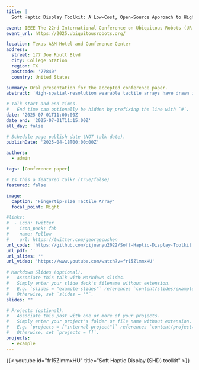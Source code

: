 ```yaml
---
title: |
  Soft Haptic Display Toolkit: A Low-Cost, Open-Source Approach to High Resolution Tactile Feedback

event: IEEE The 22nd International Conference on Ubiquitous Robots (UR 2025)
event_url: https://2025.ubiquitousrobots.org/

location: Texas A&M Hotel and Conference Center
address:
  street: 177 Joe Routt Blvd
  city: College Station
  region: TX
  postcode: '77840'
  country: United States

summary: Oral presentation for the accepted conference paper.
abstract: 'High-spatial-resolution wearable tactile arrays have drawn interest from both industry and research, thanks to their capacity for delivering detailed tactile sensations. However, investigations of human tactile perception with high-resolution tactile displays remain limited, primarily due to the high costs of multi-channel control systems and the complex fabrication required for fingertip-sized actuators. In this work, we introduce the Soft Haptic Display (SHD) toolkit, designed to enable students and researchers from diverse technical backgrounds to explore high-density tactile feedback in extended reality (XR), robotic teleoperation, braille displays, navigation aid, MR-compatible somatosensory stimulation, and remote palpation. The toolkit provides a rapid prototyping approach and real-time wireless control for a low-cost, 4×4 soft wearable fingertip tactile display with a spatial resolution of 4 mm. We characterized the display’s performance with a maximum vertical displacement of 1.8 mm, a rise time of 0.25 second, and a maximum refresh rate of 8 Hz. All materials and code are open-sourced to foster broader human tactile perception research of high-resolution haptic displays.'

# Talk start and end times.
#   End time can optionally be hidden by prefixing the line with `#`.
date: '2025-07-01T11:00:00Z'
date_end: '2025-07-01T11:15:00Z'
all_day: false

# Schedule page publish date (NOT talk date).
publishDate: '2025-04-18T00:00:00Z'

authors:
  - admin

tags: [Conference paper]

# Is this a featured talk? (true/false)
featured: false

image:
  caption: 'Fingertip-size Tactile Array'
  focal_point: Right

#links:
#  - icon: twitter
#    icon_pack: fab
#    name: Follow
#    url: https://twitter.com/georgecushen
url_code: 'https://github.com/pijuanyu2022/Soft-Haptic-Display-Toolkit'
url_pdf: ''
url_slides: ''
url_video: 'https://www.youtube.com/watch?v=fr15ZlmmxHU'

# Markdown Slides (optional).
#   Associate this talk with Markdown slides.
#   Simply enter your slide deck's filename without extension.
#   E.g. `slides = "example-slides"` references `content/slides/example-slides.md`.
#   Otherwise, set `slides = ""`.
slides: ""

# Projects (optional).
#   Associate this post with one or more of your projects.
#   Simply enter your project's folder or file name without extension.
#   E.g. `projects = ["internal-project"]` references `content/project/deep-learning/index.md`.
#   Otherwise, set `projects = []`.
projects:
  - example
---
```


{{< youtube id="fr15ZlmmxHU" title="Soft Haptic Display (SHD) toolkit" >}}

<!-- {{% callout note %}}
Click on the **Slides** button above to view the built-in slides feature.
{{% /callout %}}

Slides can be added in a few ways:

- **Create** slides using Hugo Blox Builder's [_Slides_](https://docs.hugoblox.com/reference/content-types/) feature and link using `slides` parameter in the front matter of the talk file
- **Upload** an existing slide deck to `static/` and link using `url_slides` parameter in the front matter of the talk file
- **Embed** your slides (e.g. Google Slides) or presentation video on this page using [shortcodes](https://docs.hugoblox.com/reference/markdown/).

Further event details, including [page elements](https://docs.hugoblox.com/reference/markdown/) such as image galleries, can be added to the body of this page. -->
